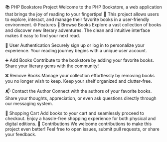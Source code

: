📚 PHP Bookstore Project
Welcome to the PHP Bookstore, a web application that brings the joy of reading to your fingertips! 🌟 This project allows users to explore, interact, and manage their favorite books in a user-friendly environment.
🌐 Features
📖 Browse Books
Explore a vast collection of books and discover new literary adventures. The clean and intuitive interface makes it easy to find your next read.

👥 User Authentication
Securely sign up or log in to personalize your experience. Your reading journey begins with a unique user account.

➕ Add Books
Contribute to the bookstore by adding your favorite books. Share your literary gems with the community!

❌ Remove Books
Manage your collection effortlessly by removing books you no longer wish to keep. Keep your shelf organized and clutter-free.

📬 Contact the Author
Connect with the authors of your favorite books. Share your thoughts, appreciation, or even ask questions directly through our messaging system.

🛒 Shopping Cart
Add books to your cart and seamlessly proceed to checkout. Enjoy a hassle-free shopping experience for both physical and digital editions.
📝 Contributions
We welcome contributions to make this project even better! Feel free to open issues, submit pull requests, or share your feedback.
